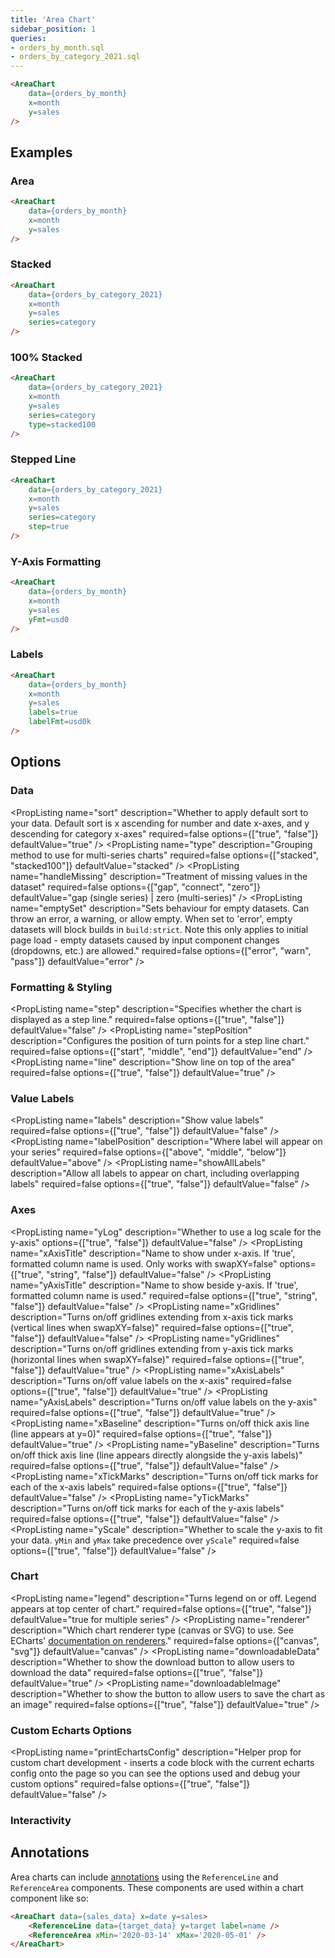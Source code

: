 ```yaml
---
title: 'Area Chart'
sidebar_position: 1
queries:
- orders_by_month.sql
- orders_by_category_2021.sql
---
```


<AreaChart 
    data={orders_by_month}
    x=month
    y=sales
/>

```markdown
<AreaChart 
    data={orders_by_month}
    x=month
    y=sales
/>
```

## Examples

### Area

<AreaChart 
    data={orders_by_month}
    x=month
    y=sales
/>

```markdown
<AreaChart 
    data={orders_by_month}
    x=month
    y=sales
/>
```


### Stacked

<AreaChart 
    data={orders_by_category_2021}
    x=month
    y=sales
    series=category
/>

```markdown
<AreaChart 
    data={orders_by_category_2021}
    x=month
    y=sales
    series=category
/>
```

### 100% Stacked

<AreaChart 
    data={orders_by_category_2021}
    x=month
    y=sales
    series=category
    type=stacked100
/>

```markdown
<AreaChart 
    data={orders_by_category_2021}
    x=month
    y=sales
    series=category
    type=stacked100
/>
```

### Stepped Line

<AreaChart 
    data={orders_by_category_2021}
    x=month
    y=sales
    series=category
    step=true
/>

```markdown
<AreaChart 
    data={orders_by_category_2021}
    x=month
    y=sales
    series=category
    step=true
/>
```

### Y-Axis Formatting

<AreaChart 
    data={orders_by_month}
    x=month
    y=sales
    yFmt=usd0
/>

```markdown
<AreaChart 
    data={orders_by_month}
    x=month
    y=sales
    yFmt=usd0
/>
```

### Labels

<AreaChart 
    data={orders_by_month}
    x=month
    y=sales
    labels=true
    labelFmt=usd1k
/>

```markdown
<AreaChart 
    data={orders_by_month}
    x=month
    y=sales
    labels=true
    labelFmt=usd0k
/>
```

## Options

### Data

<PropListing
    name="data"
    description="Query name, wrapped in curly braces"
    required=true
    options="query name"
/>
<PropListing
    name="x"
    description="Column to use for the x-axis of the chart"
    required=true
    options="column name"
    defaultValue="First column"
/>
<PropListing
    name="y"
    description="Column(s) to use for the y-axis of the chart"
    required=true
    options="column name | array of column names"
    defaultValue="Any non-assigned numeric columns"
/>
<PropListing
    name="series"
    description="Column to use as the series (groups) in a multi-series chart"
    required=false
    options="column name"
    defaultValue="-"
/>
<PropListing
    name="sort"
    description="Whether to apply default sort to your data. Default sort is x ascending for number and date x-axes, and y descending for category x-axes"
    required=false
    options={["true", "false"]}
    defaultValue="true"
/>
<PropListing
    name="type"
    description="Grouping method to use for multi-series charts"
    required=false
    options={["stacked", "stacked100"]}
    defaultValue="stacked"
/>
<PropListing
    name="handleMissing"
    description="Treatment of missing values in the dataset"
    required=false
    options={["gap", "connect", "zero"]}
    defaultValue="gap (single series) | zero (multi-series)"
/>
<PropListing
    name="emptySet"
    description="Sets behaviour for empty datasets. Can throw an error, a warning, or allow empty. When set to 'error', empty datasets will block builds in `build:strict`. Note this only applies to initial page load - empty datasets caused by input component changes (dropdowns, etc.) are allowed."
    required=false
    options={["error", "warn", "pass"]}
    defaultValue="error"
/>
<PropListing
    name="emptyMessage"
    description="Text to display when an empty dataset is received - only applies when `emptySet` is 'warn' or 'pass', or when the empty dataset is a result of an input component change (dropdowns, etc.)."
    required=false
    options="string"
    defaultValue="No records"
/>

### Formatting & Styling

<PropListing
    name="xFmt"
    description="Format to use for x column (<a class=markdown href='/core-concepts/formatting'>see available formats<a/>)"
    required=false
    options="Excel-style format | built-in format name | custom format name"
    defaultValue="-"
/>
<PropListing
    name="yFmt"
    description="Format to use for y column (<a class=markdown href='/core-concepts/formatting'>see available formats<a/>)"
    required=false
    options="Excel-style format | built-in format name | custom format name"
    defaultValue="-"
/>
<PropListing
    name="step"
    description="Specifies whether the chart is displayed as a step line."
    required=false
    options={["true", "false"]}
    defaultValue="false"
/>
<PropListing
    name="stepPosition"
    description="Configures the position of turn points for a step line chart."
    required=false
    options={["start", "middle", "end"]}
    defaultValue="end"
/>
<PropListing
    name="fillColor"
    description="Color to override default series color. Only accepts a single color."
    required=false
    options="CSS name | hexademical | RGB | HSL"
    defaultValue="-"
/>
<PropListing
    name="lineColor"
    description="Color to override default line color. Only accepts a single color."
    required=false
    options="CSS name | hexademical | RGB | HSL"
    defaultValue="-"
/>
<PropListing
    name="fillOpacity"
    description="% of the full color that should be rendered, with remainder being transparent"
    required=false
    options="number (0 to 1)"
    defaultValue="0.7"
/>
<PropListing
    name="line"
    description="Show line on top of the area"
    required=false
    options={["true", "false"]}
    defaultValue="true"
/>
<PropListing
    name="colorPalette"
    description="Array of custom colours to use for the chart E.g., ['#cf0d06','#eb5752','#e88a87'] Note that the array must be surrounded by curly braces."
    required=false
    options="array of color strings (CSS name | hexademical | RGB | HSL)"
    defaultValue="built-in color palette"
/>
<PropListing
    name="seriesColors"
    description="Apply a specific color to each series in your chart. Unspecified series will receive colors from the built-in palette as normal. Note the double curly braces required in the syntax"
    required=false
    options="object with series names and assigned colors seriesColors={`{{'Canada': 'red', 'US': 'blue'}}`}"
    defaultValue="colors applied by order of series in data"
/>
<PropListing
    name="seriesOrder"
    description="Apply a specific order to the series in a multi-series chart."
    required=false
    options="Array of series names in the order they should be used in the chart seriesOrder={`{['series one', 'series two']}`}"
    defaultValue="default order implied by the data"
/>

### Value Labels

<PropListing
    name="labels"
    description="Show value labels"
    required=false
    options={["true", "false"]}
    defaultValue="false"
/>
<PropListing
    name="labelSize"
    description="Font size of value labels"
    required=false
    options="number"
    defaultValue="11"
/>
<PropListing
    name="labelPosition"
    description="Where label will appear on your series"
    required=false
    options={["above", "middle", "below"]}
    defaultValue="above"
/>
<PropListing
    name="labelColor"
    description="Font color of value labels"
    required=false
    options="CSS name | hexademical | RGB | HSL"
    defaultValue="Automatic based on color contrast of background"
/>
<PropListing
    name="labelFmt"
    description="Format to use for value labels (<a class=markdown href='/core-concepts/formatting'>see available formats<a/>)"
    required=false
    options="Excel-style format | built-in format name | custom format name"
    defaultValue="same as y column"
/>
<PropListing
    name="showAllLabels"
    description="Allow all labels to appear on chart, including overlapping labels"
    required=false
    options={["true", "false"]}
    defaultValue="false"
/>


### Axes

<PropListing
    name="yLog"
    description="Whether to use a log scale for the y-axis"
    options={["true", "false"]}
    defaultValue="false"
/>
<PropListing
    name="yLogBase"
    description="Base to use when log scale is enabled"
    options="number"
    defaultValue="10"
/>
<PropListing
    name="xAxisTitle"
    description="Name to show under x-axis. If 'true', formatted column name is used. Only works with swapXY=false"
    options={["true", "string", "false"]}
    defaultValue="false"
/>
<PropListing
    name="yAxisTitle"
    description="Name to show beside y-axis. If 'true', formatted column name is used."
    required=false
    options={["true", "string", "false"]}
    defaultValue="false"
/>
<PropListing
    name="xGridlines"
    description="Turns on/off gridlines extending from x-axis tick marks (vertical lines when swapXY=false)"
    required=false
    options={["true", "false"]}
    defaultValue="false"
/>
<PropListing
    name="yGridlines"
    description="Turns on/off gridlines extending from y-axis tick marks (horizontal lines when swapXY=false)"
    required=false
    options={["true", "false"]}
    defaultValue="true"
/>
<PropListing
    name="xAxisLabels"
    description="Turns on/off value labels on the x-axis"
    required=false
    options={["true", "false"]}
    defaultValue="true"
/>
<PropListing
    name="yAxisLabels"
    description="Turns on/off value labels on the y-axis"
    required=false
    options={["true", "false"]}
    defaultValue="true"
/>
<PropListing
    name="xBaseline"
    description="Turns on/off thick axis line (line appears at y=0)"
    required=false
    options={["true", "false"]}
    defaultValue="true"
/>
<PropListing
    name="yBaseline"
    description="Turns on/off thick axis line (line appears directly alongside the y-axis labels)"
    required=false
    options={["true", "false"]}
    defaultValue="false"
/>
<PropListing
    name="xTickMarks"
    description="Turns on/off tick marks for each of the x-axis labels"
    required=false
    options={["true", "false"]}
    defaultValue="false"
/>
<PropListing
    name="yTickMarks"
    description="Turns on/off tick marks for each of the y-axis labels"
    required=false
    options={["true", "false"]}
    defaultValue="false"
/>
<PropListing
    name="yMin"
    description="Starting value for the y-axis"
    required=false
    options="number"
    defaultValue="-"
/>
<PropListing
    name="yMax"
    description="Maximum value for the y-axis"
    required=false
    options="number"
    defaultValue="-"
/>
<PropListing
    name="yScale"
    description="Whether to scale the y-axis to fit your data. `yMin` and `yMax` take precedence over `yScale`"
    required=false
    options={["true", "false"]}
    defaultValue="false"
/>

### Chart

<PropListing
    name="title"
    description="Chart title. Appears at top left of chart."
    required=false
    options="string"
    defaultValue="-"
/>
<PropListing
    name="subtitle"
    description="Chart subtitle. Appears just under title."
    required=false
    options="string"
    defaultValue="-"
/>
<PropListing
    name="legend"
    description="Turns legend on or off. Legend appears at top center of chart."
    required=false
    options={["true", "false"]}
    defaultValue="true for multiple series"
/>
<PropListing
    name="chartAreaHeight"
    description="Minimum height of the chart area (excl. header and footer) in pixels. Adjusting the height affects all viewport sizes and may impact the mobile UX."
    required=false
    options="number"
    defaultValue="180"
/>
<PropListing
    name="renderer"
    description="Which chart renderer type (canvas or SVG) to use. See ECharts' <a href='https://echarts.apache.org/handbook/en/best-practices/canvas-vs-svg/' class=markdown>documentation on renderers</a>."
    required=false
    options={["canvas", "svg"]}
    defaultValue="canvas"
/>
<PropListing
    name="downloadableData"
    description="Whether to show the download button to allow users to download the data"
    required=false
    options={["true", "false"]}
    defaultValue="true"
/>
<PropListing
    name="downloadableImage"
    description="Whether to show the button to allow users to save the chart as an image"
    required=false
    options={["true", "false"]}
    defaultValue="true"
/>
    


### Custom Echarts Options

<PropListing
    name="echartsOptions"
    description="Custom Echarts options to override the default options. See <a href='/components/echarts-options/' class=markdown>reference page</a> for available options."
    required=false
    options="{`{{exampleOption:'exampleValue'}}`}"
    defaultValue="-"
/>
<PropListing
    name="seriesOptions"
    description="Custom Echarts options to override the default options for all series in the chart. This loops through the series to apply the settings rather than having to specify every series manually using `echartsOptions` See <a href='/components/echarts-options/' class=markdown>reference page</a> for available options."
    required=false
    options="{`{{exampleSeriesOption:'exampleValue'}}`}"
    defaultValue="-"
/>
<PropListing
    name="printEchartsConfig"
    description="Helper prop for custom chart development - inserts a code block with the current echarts config onto the page so you can see the options used and debug your custom options"
    required=false
    options={["true", "false"]}
    defaultValue="false"
/>


### Interactivity

<PropListing
    name=connectGroup
    description="Group name to connect this chart to other charts for synchronized tooltip hovering. Charts with the same `connectGroup` name will become connected"
/>

## Annotations

Area charts can include [annotations](/components/annotations) using the `ReferenceLine` and `ReferenceArea` components. These components are used within a chart component like so:

```html
<AreaChart data={sales_data} x=date y=sales>
	<ReferenceLine data={target_data} y=target label=name />
	<ReferenceArea xMin='2020-03-14' xMax='2020-05-01' />
</AreaChart>
```
